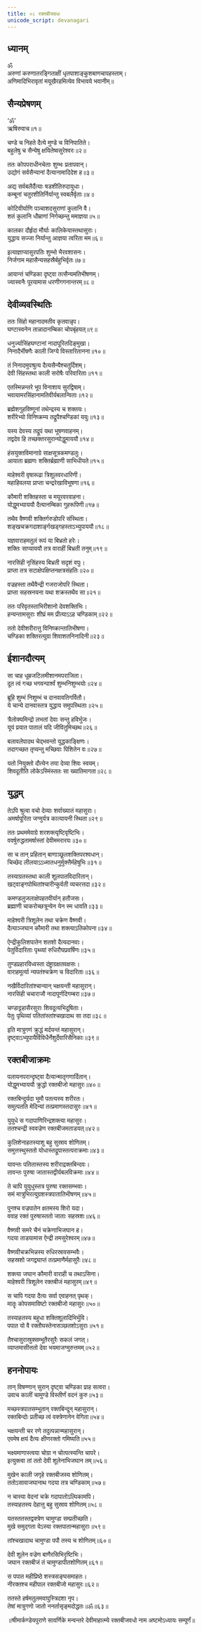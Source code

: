 ```yaml
---
title: ०८ रक्तबीजवधः
unicode_script: devanagari
---
```


## ध्यानम् 
ॐ  
अरुणां करुणातरङ्गिताक्षीं धृतपाशाङ्कुशबाणचापहस्ताम्।  
अणिमादिभिरावृतां मयूखैरहमित्येव विभावये भवानीम्॥


## सैन्यप्रेषणम्
‘ॐ’  
ऋषिरुवाच॥१॥

चण्डे च निहते दैत्ये मुण्डे च विनिपातिते।  
बहुलेषु च सैन्येषु क्षयितेष्वसुरेश्वरः॥२॥

ततः कोपपराधीनचेताः शुम्भः प्रतापवान्।  
उद्योगं सर्वसैन्यानां दैत्यानामादिदेश ह॥३॥

अद्य सर्वबलैर्दैत्याः षडशीतिरुदायुधाः।  
कम्बूनां चतुरशीतिर्निर्यान्तु स्वबलैर्वृताः॥४॥

कोटिवीर्याणि पञ्चाशदसुराणां कुलानि वै।  
शतं कुलानि धौम्राणां निर्गच्छन्तु ममाज्ञया॥५॥

कालका दौर्हृदा मौर्याः कालिकेयास्तथासुराः।  
युद्धाय सज्जा निर्यान्तु आज्ञया त्वरिता मम॥६॥

इत्याज्ञाप्यासुरपतिः शुम्भो भैरवशासनः।  
निर्जगाम महासैन्यसहस्रैर्बहुभिर्वृतः॥७॥

आयान्तं चण्डिका दृष्ट्वा तत्सैन्यमतिभीषणम्।  
ज्यास्वनैः पूरयामास धरणीगगनान्तरम्॥८॥

## देवीव्यवस्थितिः
ततः सिंहो महानादमतीव कृतवान्नृप।  
घण्टास्वनेन तान्नादानम्बिका चोपबृंहयत्॥९॥

धनुर्ज्यासिंहघण्टानां नादापूरितदिङ्मुखा।  
निनादैर्भीषणैः काली जिग्ये विस्तारितानना॥१०॥

तं निनादमुपश्रुत्य दैत्यसैन्यैश्चतुर्दिशम्।  
देवी सिंहस्तथा काली सरोषैः परिवारिताः॥११॥

एतस्मिन्नन्तरे भूप विनाशाय सुरद्विषाम्।  
भवायामरसिंहानामतिवीर्यबलान्विताः॥१२॥

ब्रह्मेशगुहविष्णूनां तथेन्द्रस्य च शक्तयः।  
शरीरेभ्यो विनिष्क्रम्य तद्रूपैश्चण्डिकां ययुः॥१३॥

यस्य देवस्य तद्रूपं यथा भूषणवाहनम्।  
तद्वदेव हि तच्छक्तरसुरान्योद्धुमाययौ॥१४॥

हंसयुक्तविमानाग्रे साक्षसूत्रकमण्डलुः।  
आयाता ब्रह्मणः शक्तिर्ब्रह्माणी साभिधीयते॥१५॥

माहेश्वरी वृषारूढा त्रिशूलवरधारिणी।  
महाहिवलया प्राप्ता चन्द्ररेखाविभूषणा॥१६॥

कौमारी शक्तिहस्ता च मयूरवरवाहना।  
योद्धुमभ्याययौ दैत्यानम्बिका गुहरूपिणी॥१७॥

तथैव वैष्णवी शक्तिर्गरुडोपरि संस्थिता।  
शङ्खचक्रगदाशार्ङ्गखड्गहस्ताऽभ्युपाययौ॥१८॥

यज्ञवाराहमतुलं रूपं या बिभ्रतो हरेः।  
शक्तिः साप्याययौ तत्र वाराहीं बिभ्रती तनुम्॥१९॥

नारसिंही नृसिंहस्य बिभ्रती सदृशं वपुः।  
प्राप्ता तत्र सटाक्षेपक्षिप्तनक्षत्रसंहतिः॥२०॥

वज्रहस्ता तथैवैन्द्री गजराजोपरि स्थिता।  
प्राप्ता सहस्रनयना यथा शक्रस्तथैव सा॥२१॥

ततः परिवृतस्ताभिरीशानो देवशक्तिभिः।  
हन्यन्तामसुराः शीघ्रं मम प्रीत्याऽऽह चण्डिकाम्॥२२॥

ततो देवीशरीरात्तु विनिष्क्रान्तातिभीषणा।  
चण्डिका शक्तिरत्युग्रा शिवाशतनिनादिनी॥२३॥

## ईशानदौत्यम्
सा चाह धूम्रजटिलमीशानमपराजिता।  
दूत त्वं गच्छ भगवन्पार्श्वं शुम्भनिशुम्भयोः॥२४॥

ब्रूहि शुम्भं निशुम्भं च दानवावतिगर्वितौ।  
ये चान्ये दानवास्तत्र युद्धाय समुपस्थिताः॥२५॥

त्रैलोक्यमिन्द्रो लभतां देवाः सन्तु हविर्भुजः।  
यूयं प्रयात पातालं यदि जीवितुमिच्छथ॥२६॥

बलावलेपादथ चेद्भवन्तो युद्धकाङ्क्षिणः।  
तदागच्छत तृप्यन्तु मच्छिवाः पिशितेन वः॥२७॥

यतो नियुक्तो दौत्येन तया देव्या शिवः स्वयम्।  
शिवदूतीति लोकेऽस्मिंस्ततः सा ख्यातिमागता॥२८॥

## युद्धम्
तेऽपि श्रुत्वा वचो देव्याः शर्वाख्यातं महासुराः।  
अमर्षापूरिता जग्मुर्यत्र कात्यायनी स्थिता॥२९॥

ततः प्रथममेवाग्रे शरशक्त्यृष्टिवृष्टिभिः।  
ववर्षुरुद्धतामर्षास्तां देवीममरारयः॥३०॥

सा च तान् प्रहितान् बाणाञ्छूलशक्तिपरश्वधान्।  
चिच्छेद लीलयाऽऽध्मातधनुर्मुक्त्तैर्महेषुभिः॥३१॥

तस्याग्रतस्तथा काली शूलपातविदारितान्।  
खट्वाङ्गपोथितांश्चारीन्कुर्वती व्यचरत्तदा॥३२॥

कमण्डलुजलाक्षेपहतवीर्यान् हतौजसः।  
ब्रह्माणी चाकरोच्छत्रून्येन येन स्म धावति॥३३॥

माहेश्वरी त्रिशूलेन तथा चक्रेण वैष्णवी।  
दैत्याञ्जघान कौमारी तथा शक्त्याऽतिकोपना॥३४॥

ऐन्द्रीकुलिशपातेन शतशो दैत्यदानवाः।  
पेतुर्विदारिताः पृथ्व्यां रुधिरौघप्रवर्षिणः॥३५॥

तुण्डप्रहारविध्वस्ता दंष्ट्राग्रक्षतवक्षसः।  
वाराहमूर्त्या न्यपतंश्चक्रेण च विदारिताः॥३६॥

नखैर्विदारितांश्चान्यान् भक्षयन्ती महासुरान्।  
नारसिंही चचाराजौ नादापूर्णदिगम्बरा॥३७॥

चण्डाट्टहासैरसुराः शिवदूत्यभिदूषिताः।  
पेतुः पृथिव्यां पतितांस्तांश्चखादाथ सा तदा॥३८॥

इति मात्रुगणं क्रुद्धं मर्दयन्तं महासुरान्।  
दृष्ट्वाऽभ्युपायैर्विविधैर्नेशुर्देवारिसैनिकाः॥३९॥

## रक्तबीजाक्रमः
पलायनपरान्दृष्ट्वा दैत्यान्मातृगणार्दितान्।  
योद्धुमभ्याययौ क्रुद्धो रक्तबीजो महासुरः॥४०॥

रक्तबिन्दुर्यदा भूमौ पतत्यस्य शरीरतः।  
समुत्पतति मेदिन्यां तत्प्रमाणस्तदासुरः॥४१॥

युयुधे स गदापाणिरिन्द्रशक्त्या महासुरः।  
ततश्चन्द्री स्ववज्रेण रक्तबीजमताडयत्॥४२॥

कुलिशेनाहतस्याशु बहु सुस्राव शोणितम्।  
समुत्तस्थुस्ततो योधास्तद्रूपास्तत्पराक्रमाः॥४३॥

यावन्तः पतितास्तस्य शरीराद्रक्तबिन्दवः।  
तावन्तः पुरुषा जातास्तद्वीर्यबलविक्रमाः॥४४॥

ते चापि युयुधुस्तत्र पुरुषा रक्तसम्भवाः।  
समं मात्रुभिरत्युग्रशस्त्रपातातिभीषणम्॥४५॥

पुनश्च वज्रपातेन क्षतमस्य शिरो यदा।  
ववाह रक्तं पुरुषास्ततो जाताः सहस्रशः॥४६॥

वैष्णवी समरे चैनं चक्रेणाभिजघान ह।  
गदया ताडयामास ऐन्द्री तमसुरेश्वरम्॥४७॥

वैष्णवीचक्रभिन्नस्य रुधिरस्रावसम्भवैः।  
सहस्रशो जगद्व्याप्तं तत्प्रमाणैर्महासुरैः॥४८॥

शक्त्या जघान कौमारी वाराही च तथाऽसिना।  
माहेश्वरी त्रिशूलेन रक्तबीजं महासुरम्॥४९॥

स चापि गदया दैत्यः सर्वा एवाहनत् पृथक्।  
मातॄः कोपसमाविष्टो रक्तबीजो महासुरः॥५०॥

तस्याहतस्य बहुधा शक्तिशूलादिभिर्भुवि।  
पपात यो वै रक्तौघस्तेनासञ्छतशोऽसुराः॥५१॥

तैश्चासुरास्रुक्सम्भूतैरसुरैः सकलं जगत्।  
व्याप्तमासीत्ततो देवा भयमाजग्मुरुत्तमम्॥५२॥

## हननोपायः
तान् विषण्णान् सुरान् दृष्ट्वा चण्डिका प्राह सत्वरा।  
उवाच कालीं चामुण्डे विस्तीर्णं वदनं कुरु॥५३॥

मच्छस्त्रपातसम्भूतान् रक्तबिन्दून् महासुरान्।  
रक्तबिन्दोः प्रतीच्छ त्वं वक्त्रेणानेन वेगिता॥५४॥

भक्षयन्ती चर रणे तदुत्पन्नान्महासुरान्।  
एवमेष क्षयं दैत्यः क्षीणरक्तो गमिष्यति॥५५॥

भक्ष्यमाणास्त्वया चोग्रा न चोत्पत्स्यन्ति चापरे।  
इत्युक्त्वा तां ततो देवी शूलेनाभिजघान तम्॥५६॥

मुखेन काली जगृहे रक्तबीजस्य शोणितम्।  
ततोऽसावाजघानाथ गदया तत्र चण्डिकाम्॥५७॥

न चास्या वेदनां चक्रे गदापातोऽल्पिकामपि।  
तस्याहतस्य देहात्तु बहु सुस्राव शोणितम्॥५८॥

यतस्ततस्तद्वक्त्रेण चामुण्डा सम्प्रतीच्छति।  
मुखे समुद्गता येऽस्या रक्तपातान्महासुराः॥५९॥

तांश्चखादाथ चामुण्डा पपौ तस्य च शोणितम्॥६०॥

देवी शूलेन वज्रेण बाणैरसिभिरृष्टिभिः।  
जघान रक्तबीजं तं चामुण्डापीतशोणितम्॥६१॥

स पपात महीप्रिष्ठे शस्त्रसङ्घसमाहतः।  
नीरक्तश्च महीपाल रक्तबीजो महासुरः॥६२॥

ततस्ते हर्षमतुलमवापुस्त्रिदशा नृप।  
तेषां मात्रुगणो जातो ननर्तासृङ्मदोद्धतः॥ॐ॥६३॥

॥श्रीमार्कण्डेयपुराणे सावर्णिके मन्वन्तरे देवीमाहात्म्ये रक्तबीजवधो नाम अष्टमोऽध्यायः सम्पूर्णं॥
